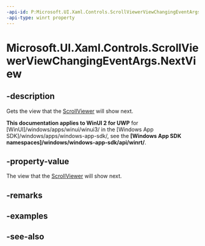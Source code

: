 ```yaml
---
-api-id: P:Microsoft.UI.Xaml.Controls.ScrollViewerViewChangingEventArgs.NextView
-api-type: winrt property
---
```


<!-- Property syntax
public Windows.UI.Xaml.Controls.ScrollViewerView NextView { get; }
-->

# Microsoft.UI.Xaml.Controls.ScrollViewerViewChangingEventArgs.NextView

## -description
Gets the view that the [ScrollViewer](scrollviewer.md) will show next.

**This documentation applies to WinUI 2 for UWP** for [WinUI]/windows/apps/winui/winui3/ in the [Windows App SDK]/windows/apps/windows-app-sdk/, see the **[Windows App SDK namespaces]/windows/windows-app-sdk/api/winrt/**.

## -property-value
The view that the [ScrollViewer](scrollviewer.md) will show next.

## -remarks

## -examples

## -see-also
